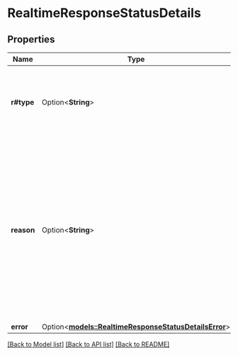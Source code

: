 # RealtimeResponseStatusDetails

## Properties

Name | Type | Description | Notes
------------ | ------------- | ------------- | -------------
**r#type** | Option<**String**> | The type of error that caused the response to fail, corresponding  with the `status` field (`cancelled`, `incomplete`, `failed`).  | [optional]
**reason** | Option<**String**> | The reason the Response did not complete. For a `cancelled` Response,  one of `turn_detected` (the server VAD detected a new start of speech)  or `client_cancelled` (the client sent a cancel event). For an  `incomplete` Response, one of `max_output_tokens` or `content_filter`  (the server-side safety filter activated and cut off the response).  | [optional]
**error** | Option<[**models::RealtimeResponseStatusDetailsError**](RealtimeResponse_status_details_error.md)> |  | [optional]

[[Back to Model list]](../README.md#documentation-for-models) [[Back to API list]](../README.md#documentation-for-api-endpoints) [[Back to README]](../README.md)


